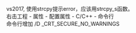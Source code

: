 vs2017, 使用strcpy提示error，应该用strcpy_s函数。</br>
右击工程 - 属性 - 配置属性 - C/C++  - 命令行</br>
命令行增加 /D _CRT_SECURE_NO_WARNINGS</br>
